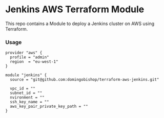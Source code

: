 # Jenkins AWS Terraform Module

This repo contains a Module to deploy a Jenkins cluster on AWS using Terraform.

### Usage

```
provider "aws" {
  profile = "admin"
  region  = "eu-west-1"
}

module "jenkins" {
  source = "git@github.com:domingobishop/terraform-aws-jenkins.git"

  vpc_id = ""
  subnet_id = ""
  nvironment = ""
  ssh_key_name = ""
  aws_key_pair_private_key_path = ""
}
```
